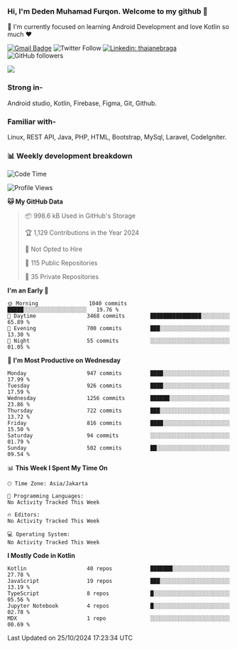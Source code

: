 ### Hi, I'm Deden Muhamad Furqon. Welcome to my github 👋

<!--
**furqoncreative/furqoncreative** is a ✨ _special_ ✨ repository because its `README.md` (this file) appears on your GitHub profile.

Here are some ideas to get you started:

- 🔭 I’m currently working on ...
- 👯 I’m looking to collaborate on ...
- 🤔 I’m looking for help with ...
- 💬 Ask me about ...
- 📫 How to reach me: ...
- 😄 Pronouns: ...
- ⚡ Fun fact: ...
-->

  🌱 I'm currently focused on learning Android Development and love Kotlin so much ❤ 

[![Gmail Badge](https://img.shields.io/badge/-furqoncreative24@gmail.com-c14438?style=flat-square&logo=Gmail&logoColor=white&link=mailto:furqoncreative24@gmail.com)](mailto:furqoncreative24@gmail.com)
![Twitter Follow](https://img.shields.io/twitter/follow/furqoncreative?label=Follow)
[![Linkedin: thaianebraga](https://img.shields.io/badge/-Deden_Muhamad_Furqon-blue?style=flat-square&logo=Linkedin&logoColor=white&link=https://www.linkedin.com/in/anmol-p-singh/)](https://www.linkedin.com/in/furqoncreative/)
![GitHub followers](https://img.shields.io/github/followers/furqoncreative?label=Follow&style=social)

<img src="https://github-readme-stats.sera5-dev.vercel.app/api?username=furqoncreative&hide=stars&show_icons=true&count_private=true&include_all_commits=true&title_color=#008080&icon_color=#008080&hide_border=true" width="">

### Strong in-

Android studio, Kotlin, Firebase, Figma, Git, Github.

### Familiar with-
Linux, REST API, Java, PHP, HTML, Bootstrap, MySql, Laravel, CodeIgniter.

### 📊 Weekly development breakdown

<!--START_SECTION:waka-->
![Code Time](http://img.shields.io/badge/Code%20Time-2%2C691%20hrs%2018%20mins-blue)

![Profile Views](http://img.shields.io/badge/Profile%20Views-0-blue)

**🐱 My GitHub Data** 

> 📦 998.6 kB Used in GitHub's Storage 
 > 
> 🏆 1,129 Contributions in the Year 2024
 > 
> 🚫 Not Opted to Hire
 > 
> 📜 115 Public Repositories 
 > 
> 🔑 35 Private Repositories 
 > 
**I'm an Early 🐤** 

```text
🌞 Morning                1040 commits        █████░░░░░░░░░░░░░░░░░░░░   19.76 % 
🌆 Daytime                3468 commits        ████████████████░░░░░░░░░   65.89 % 
🌃 Evening                700 commits         ███░░░░░░░░░░░░░░░░░░░░░░   13.30 % 
🌙 Night                  55 commits          ░░░░░░░░░░░░░░░░░░░░░░░░░   01.05 % 
```
📅 **I'm Most Productive on Wednesday** 

```text
Monday                   947 commits         ████░░░░░░░░░░░░░░░░░░░░░   17.99 % 
Tuesday                  926 commits         ████░░░░░░░░░░░░░░░░░░░░░   17.59 % 
Wednesday                1256 commits        ██████░░░░░░░░░░░░░░░░░░░   23.86 % 
Thursday                 722 commits         ███░░░░░░░░░░░░░░░░░░░░░░   13.72 % 
Friday                   816 commits         ████░░░░░░░░░░░░░░░░░░░░░   15.50 % 
Saturday                 94 commits          ░░░░░░░░░░░░░░░░░░░░░░░░░   01.79 % 
Sunday                   502 commits         ██░░░░░░░░░░░░░░░░░░░░░░░   09.54 % 
```


📊 **This Week I Spent My Time On** 

```text
🕑︎ Time Zone: Asia/Jakarta

💬 Programming Languages: 
No Activity Tracked This Week

🔥 Editors: 
No Activity Tracked This Week

💻 Operating System: 
No Activity Tracked This Week
```

**I Mostly Code in Kotlin** 

```text
Kotlin                   40 repos            ███████░░░░░░░░░░░░░░░░░░   27.78 % 
JavaScript               19 repos            ███░░░░░░░░░░░░░░░░░░░░░░   13.19 % 
TypeScript               8 repos             █░░░░░░░░░░░░░░░░░░░░░░░░   05.56 % 
Jupyter Notebook         4 repos             █░░░░░░░░░░░░░░░░░░░░░░░░   02.78 % 
MDX                      1 repo              ░░░░░░░░░░░░░░░░░░░░░░░░░   00.69 % 
```




 Last Updated on 25/10/2024 17:23:34 UTC
<!--END_SECTION:waka-->
